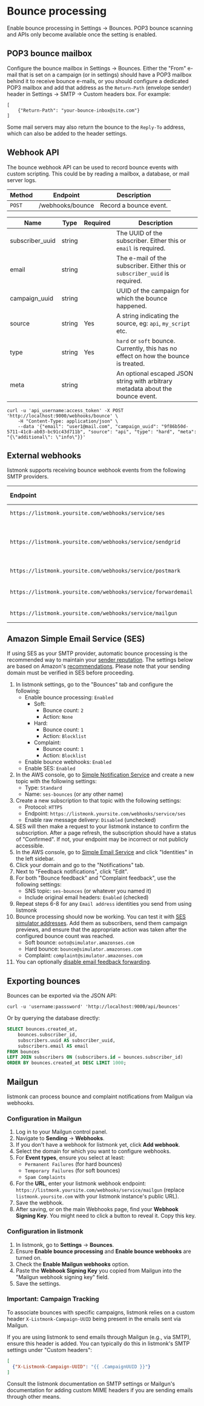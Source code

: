 # Bounce processing

Enable bounce processing in Settings -> Bounces. POP3 bounce scanning and APIs only become available once the setting is enabled.

## POP3 bounce mailbox
Configure the bounce mailbox in Settings -> Bounces. Either the "From" e-mail that is set on a campaign (or in settings) should have a POP3 mailbox behind it to receive bounce e-mails, or you should configure a dedicated POP3 mailbox and add that address as the `Return-Path` (envelope sender) header in Settings -> SMTP -> Custom headers box. For example:

```
[
	{"Return-Path": "your-bounce-inbox@site.com"}
]

```

Some mail servers may also return the bounce to the `Reply-To` address, which can also be added to the header settings.

## Webhook API
The bounce webhook API can be used to record bounce events with custom scripting. This could be by reading a mailbox, a database, or mail server logs.

| Method | Endpoint         | Description            |
| ------ | ---------------- | ---------------------- |
| `POST` | /webhooks/bounce | Record a bounce event. |


| Name            | Type      | Required   | Description                                                                          |
| ----------------| --------- | -----------| ------------------------------------------------------------------------------------ |
| subscriber_uuid | string    |            | The UUID of the subscriber. Either this or `email` is required.                      |
| email           | string    |            | The e-mail of the subscriber. Either this or `subscriber_uuid` is required.          |
| campaign_uuid   | string    |            | UUID of the campaign for which the bounce happened.                                  |
| source          | string    | Yes        | A string indicating the source, eg: `api`, `my_script` etc.                          |
| type            | string    | Yes        | `hard` or `soft` bounce. Currently, this has no effect on how the bounce is treated. |
| meta            | string    |            | An optional escaped JSON string with arbitrary metadata about the bounce event.      |
 

```shell
curl -u 'api_username:access_token' -X POST 'http://localhost:9000/webhooks/bounce' \
	-H "Content-Type: application/json" \
	--data '{"email": "user1@mail.com", "campaign_uuid": "9f86b50d-5711-41c8-ab03-bc91c43d711b", "source": "api", "type": "hard", "meta": "{\"additional\": \"info\"}}'

```

## External webhooks
listmonk supports receiving bounce webhook events from the following SMTP providers.

| Endpoint                                                      | Description                            | More info                                                                                                             |
|:--------------------------------------------------------------|:---------------------------------------|:----------------------------------------------------------------------------------------------------------------------|
| `https://listmonk.yoursite.com/webhooks/service/ses`          | Amazon (AWS) SES                       | See below                                                                                                             |
| `https://listmonk.yoursite.com/webhooks/service/sendgrid`     | Sendgrid / Twilio Signed event webhook | [More info](https://docs.sendgrid.com/for-developers/tracking-events/getting-started-event-webhook-security-features) |
| `https://listmonk.yoursite.com/webhooks/service/postmark`     | Postmark webhook                       | [More info](https://postmarkapp.com/developer/webhooks/webhooks-overview)                                             |
| `https://listmonk.yoursite.com/webhooks/service/forwardemail` | Forward Email webhook                   | [More info](https://forwardemail.net/en/faq#do-you-support-bounce-webhooks)                                                  |
| `https://listmonk.yoursite.com/webhooks/service/mailgun`     | Mailgun webhooks                       | See below                                                                                                             |

## Amazon Simple Email Service (SES)

If using SES as your SMTP provider, automatic bounce processing is the recommended way to maintain your [sender reputation](https://docs.aws.amazon.com/ses/latest/dg/monitor-sender-reputation.html). The settings below are based on Amazon's [recommendations](https://docs.aws.amazon.com/ses/latest/dg/send-email-concepts-deliverability.html). Please note that your sending domain must be verified in SES before proceeding.

1. In listmonk settings, go to the "Bounces" tab and configure the following:
    - Enable bounce processing: `Enabled`
        - Soft:
            - Bounce count: `2`
            - Action: `None`
        - Hard:
            - Bounce count: `1`
            - Action: `Blocklist`
        - Complaint: 
            - Bounce count: `1`
            - Action: `Blocklist`
    - Enable bounce webhooks: `Enabled`
    - Enable SES: `Enabled`
2. In the AWS console, go to [Simple Notification Service](https://console.aws.amazon.com/sns/) and create a new topic with the following settings:
    - Type: `Standard`
    - Name: `ses-bounces` (or any other name)
3. Create a new subscription to that topic with the following settings:
    - Protocol: `HTTPS`
    - Endpoint: `https://listmonk.yoursite.com/webhooks/service/ses`
    - Enable raw message delivery: `Disabled` (unchecked)
4. SES will then make a request to your listmonk instance to confirm the subscription. After a page refresh, the subscription should have a status of "Confirmed". If not, your endpoint may be incorrect or not publicly accessible.
5. In the AWS console, go to [Simple Email Service](https://console.aws.amazon.com/ses/) and click "Identities" in the left sidebar.
6. Click your domain and go to the "Notifications" tab.
7. Next to "Feedback notifications", click "Edit".
8. For both "Bounce feedback" and "Complaint feedback", use the following settings:
    - SNS topic: `ses-bounces` (or whatever you named it)
    - Include original email headers: `Enabled` (checked)
9. Repeat steps 6-8 for any `Email address` identities you send from using listmonk
10. Bounce processing should now be working. You can test it with [SES simulator addresses](https://docs.aws.amazon.com/ses/latest/dg/send-an-email-from-console.html#send-email-simulator). Add them as subscribers, send them campaign previews, and ensure that the appropriate action was taken after the configured bounce count was reached.
    - Soft bounce: `ooto@simulator.amazonses.com`
    - Hard bounce: `bounce@simulator.amazonses.com`
    - Complaint: `complaint@simulator.amazonses.com`
11. You can optionally [disable email feedback forwarding](https://docs.aws.amazon.com/ses/latest/dg/monitor-sending-activity-using-notifications-email.html#monitor-sending-activity-using-notifications-email-disabling).

## Exporting bounces

Bounces can be exported via the JSON API:
```shell
curl -u 'username:passsword' 'http://localhost:9000/api/bounces'
```

Or by querying the database directly:
```sql
SELECT bounces.created_at,
    bounces.subscriber_id,
    subscribers.uuid AS subscriber_uuid,
    subscribers.email AS email
FROM bounces
LEFT JOIN subscribers ON (subscribers.id = bounces.subscriber_id)
ORDER BY bounces.created_at DESC LIMIT 1000;
```

## Mailgun

listmonk can process bounce and complaint notifications from Mailgun via webhooks.

### Configuration in Mailgun

1.  Log in to your Mailgun control panel.
2.  Navigate to **Sending** -> **Webhooks**.
3.  If you don't have a webhook for listmonk yet, click **Add webhook**.
4.  Select the domain for which you want to configure webhooks.
5.  For **Event types**, ensure you select at least:
    *   `Permanent Failures` (for hard bounces)
    *   `Temporary Failures` (for soft bounces)
    *   `Spam Complaints`
6.  For the **URL**, enter your listmonk webhook endpoint: `https://listmonk.yoursite.com/webhooks/service/mailgun` (replace `listmonk.yoursite.com` with your listmonk instance's public URL).
7.  Save the webhook.
8.  After saving, or on the main Webhooks page, find your **Webhook Signing Key**. You might need to click a button to reveal it. Copy this key.

### Configuration in listmonk

1.  In listmonk, go to **Settings** -> **Bounces**.
2.  Ensure **Enable bounce processing** and **Enable bounce webhooks** are turned on.
3.  Check the **Enable Mailgun webhooks** option.
4.  Paste the **Webhook Signing Key** you copied from Mailgun into the "Mailgun webhook signing key" field.
5.  Save the settings.

### Important: Campaign Tracking

To associate bounces with specific campaigns, listmonk relies on a custom header `X-Listmonk-Campaign-UUID` being present in the emails sent via Mailgun.

If you are using listmonk to send emails through Mailgun (e.g., via SMTP), ensure this header is added. You can typically do this in listmonk's SMTP settings under "Custom headers":

```json
[
  {"X-Listmonk-Campaign-UUID": "{{ .CampaignUUID }}"}
]
```

Consult the listmonk documentation on SMTP settings or Mailgun's documentation for adding custom MIME headers if you are sending emails through other means.
